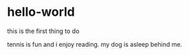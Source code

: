 # hello-world
this is the first thing to do

tennis is fun and i enjoy reading. my dog is asleep behind me.

